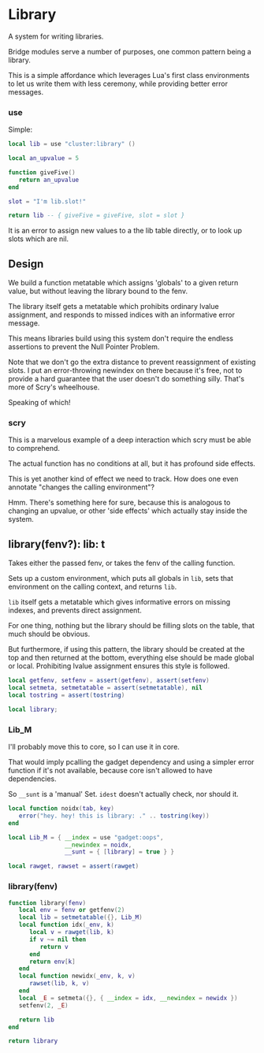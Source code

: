 # Library


  A system for writing libraries\.

Bridge modules serve a number of purposes, one common pattern being a library\.

This is a simple affordance which leverages Lua's first class environments to
let us write them with less ceremony, while providing better error messages\.


### use

Simple:

```lua
local lib = use "cluster:library" ()

local an_upvalue = 5

function giveFive()
   return an_upvalue
end

slot = "I'm lib.slot!"

return lib -- { giveFive = giveFive, slot = slot }
```

It is an error to assign new values to a the lib table directly, or to look up
slots which are nil\.


## Design

We build a function metatable which assigns 'globals' to a given return value,
but without leaving the library bound to the fenv\.

The library itself gets a metatable which prohibits ordinary lvalue assignment,
and responds to missed indices with an informative error message\.

This means libraries build using this system don't require the endless
assertions to prevent the Null Pointer Problem\.

Note that we don't go the extra distance to prevent reassignment of existing
slots\.  I put an error\-throwing newindex on there because it's free, not to
provide a hard guarantee that the user doesn't do something silly\.  That's
more of Scry's wheelhouse\.

Speaking of which\!


### scry

This is a marvelous example of a deep interaction which scry must be able to
comprehend\.

The actual function has no conditions at all, but it has profound side effects\.

This is yet another kind of effect we need to track\.  How does one even
annotate "changes the calling environment"?

Hmm\. There's something here for sure, because this is analogous to changing an
upvalue, or other 'side effects' which actually stay inside the system\.


## library\(fenv?\): lib: t

Takes either the passed fenv, or takes the fenv of the calling function\.

Sets up a custom environment, which puts all globals in `lib`, sets that
environment on the calling context, and returns `lib`\.

`lib` itself gets a metatable which gives informative errors on missing
indexes, and prevents direct assignment\.

For one thing, nothing but the library should be filling slots on the table,
that much should be obvious\.

But furthermore, if using this pattern, the library should be created at the
top and then returned at the bottom, everything else should be made global or
local\.  Prohibiting lvalue assignment ensures this style is followed\.

```lua
local getfenv, setfenv = assert(getfenv), assert(setfenv)
local setmeta, setmetatable = assert(setmetatable), nil
local tostring = assert(tostring)
```

```lua
local library;
```


### Lib\_M

I'll probably move this to core, so I can use it in core\.

That would imply pcalling the gadget dependency and using a simpler error
function if it's not available, because core isn't allowed to have
dependencies\.

So `__sunt` is a 'manual' Set\.  `idest` doesn't actually check, nor should it\.


```lua
local function noidx(tab, key)
   error("hey. hey! this is library: ." .. tostring(key))
end

local Lib_M = { __index = use "gadget:oops",
                __newindex = noidx,
                __sunt = { [library] = true } }

local rawget, rawset = assert(rawget)
```


### library\(fenv\)

```lua
function library(fenv)
   local env = fenv or getfenv(2)
   local lib = setmetatable({}, Lib_M)
   local function idx(_env, k)
      local v = rawget(lib, k)
      if v ~= nil then
         return v
      end
      return env[k]
   end
   local function newidx(_env, k, v)
      rawset(lib, k, v)
   end
   local _E = setmeta({}, { __index = idx, __newindex = newidx })
   setfenv(2, _E)

   return lib
end
```

```lua
return library
```
